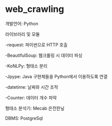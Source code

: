 # web_crawling

개발언어: Python

라이브러리 및 모듈

-request: 파이썬으로 HTTP 호출

-BeautifulSoup: 웹크롤링 시 데이터 파싱

-KoNLPy: 형태소 분리

-Jpype: Java 구현체들을 Python에서 이용하도록 연결

-datetime: 날짜와 시간 조작

-Counter: 데이터 개수 파악

형태소 분석기: Mecab 은전한닢

DBMS: PostgreSql
